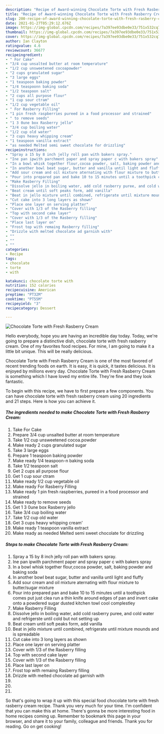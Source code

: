 ```yaml
---
description: "Recipe of Award-winning Chocolate Torte with Fresh Rasberry Cream"
title: "Recipe of Award-winning Chocolate Torte with Fresh Rasberry Cream"
slug: 200-recipe-of-award-winning-chocolate-torte-with-fresh-rasberry-cream
date: 2021-01-27T05:29:12.676Z
image: https://img-global.cpcdn.com/recipes/7a397ee93dbe0e33/751x532cq70/chocolate-torte-with-fresh-rasberry-cream-recipe-main-photo.jpg
thumbnail: https://img-global.cpcdn.com/recipes/7a397ee93dbe0e33/751x532cq70/chocolate-torte-with-fresh-rasberry-cream-recipe-main-photo.jpg
cover: https://img-global.cpcdn.com/recipes/7a397ee93dbe0e33/751x532cq70/chocolate-torte-with-fresh-rasberry-cream-recipe-main-photo.jpg
author: Ian Clayton
ratingvalue: 4.6
reviewcount: 36677
recipeingredient:
- " For Cake"
- "3/4 cup unsalted butter at room temperature"
- "1/2 cup unsweetened cocoapowder"
- "2 cups granulated sugar"
- "3 large eggs"
- "1 teaspoon baking powder"
- "1/4 teaspoonn baking soda"
- "1/2 teaspoon salt"
- "2 cups all purpose flour"
- "1 cup sour ctram"
- "1/2 cup vegetable oil"
- " For Rasberry Filling"
- "1 pin fresh raspberries pureed in a food processor and strained"
- " to remove seeds"
- "1 3 0une box Rasberry jello"
- "3/4 cup boiling water"
- "1/2 cup old water"
- "3 cups heavy whipping cream"
- "1 teaspoon vanilla extract"
- "as needed Melted semi sweet chocolate for drizzling"
recipeinstructions:
- "Spray a 15 by 8 inch jelly roll pan with bakers spray."
- "Ine pan ipwith parchment paper and spray paper c with bakers spray"
- "In a bowl whisk together flour,cocoa powder, salt, baking powder and baking soda"
- "In another bowl beat sugar, butter and vanilla until light and fluffy"
- "Add sour cream and oil mixture aternating with flour mixture to butter/sugar mixture"
- "Pour into prepared pan and bake 10 to 15 minutes until a toothpick comes put just clea run a thin knife around edges of pan and invert cake onto a powdered sugar dusted kitchen towl cool complestley"
- "Make Rasberry Filling"
- "Dissolve jello in boiling water, add cold rasberry puree, and cold water and refrigerste until cold but not setting up"
- "Beat cream until soft peaks form, add vanilla"
- "Beat in jello mixture until combined, refrigerate until mixture mounds and is spreadable"
- "Cut cake into 3 long layers as shown"
- "Place one layer on serving platter"
- "Cover with 1/3 of the Rasberry filling"
- "Top with second cake layer"
- "Cover with 1/3 of the Rasberry filling"
- "Place last layer on"
- "Frost top with remaing Rasberry filling"
- "Drizzle with melted chocolate ad garnish with"
- ""
- ""
- ""
categories:
- Recipe
tags:
- chocolate
- torte
- with

katakunci: chocolate torte with 
nutrition: 152 calories
recipecuisine: American
preptime: "PT32M"
cooktime: "PT55M"
recipeyield: "3"
recipecategory: Dessert

---
```



![Chocolate Torte with Fresh Rasberry Cream](https://img-global.cpcdn.com/recipes/7a397ee93dbe0e33/751x532cq70/chocolate-torte-with-fresh-rasberry-cream-recipe-main-photo.jpg)

Hello everybody, hope you are having an incredible day today. Today, we're going to prepare a distinctive dish, chocolate torte with fresh rasberry cream. One of my favorites food recipes. For mine, I am going to make it a little bit unique. This will be really delicious.



Chocolate Torte with Fresh Rasberry Cream is one of the most favored of recent trending foods on earth. It is easy, it is quick, it tastes delicious. It is enjoyed by millions every day. Chocolate Torte with Fresh Rasberry Cream is something which I have loved my entire life. They're fine and they look fantastic.


To begin with this recipe, we have to first prepare a few components. You can have chocolate torte with fresh rasberry cream using 20 ingredients and 21 steps. Here is how you can achieve it.

<!--inarticleads1-->

##### The ingredients needed to make Chocolate Torte with Fresh Rasberry Cream:

1. Take  For Cake
1. Prepare 3/4 cup unsalted butter at room temperature
1. Take 1/2 cup unsweetened cocoa.powder
1. Make ready 2 cups granulated sugar
1. Take 3 large eggs
1. Prepare 1 teaspoon baking powder
1. Make ready 1/4 teaspoon-n baking soda
1. Take 1/2 teaspoon salt
1. Get 2 cups all purpose flour
1. Get 1 cup sour ctram
1. Make ready 1/2 cup vegetable oil
1. Make ready  For Rasberry Filling
1. Make ready 1 pin fresh raspberries, pureed in a food processor and strained
1. Make ready  to remove seeds
1. Get 1 3 0une box Rasberry jello
1. Take 3/4 cup boiling water
1. Take 1/2 cup old water
1. Get 3 cups heavy whipping cream&#39;
1. Make ready 1 teaspoon vanilla extract
1. Make ready as needed Melted semi sweet chocolate for drizzling




<!--inarticleads2-->

##### Steps to make Chocolate Torte with Fresh Rasberry Cream:

1. Spray a 15 by 8 inch jelly roll pan with bakers spray.
1. Ine pan ipwith parchment paper and spray paper c with bakers spray
1. In a bowl whisk together flour,cocoa powder, salt, baking powder and baking soda
1. In another bowl beat sugar, butter and vanilla until light and fluffy
1. Add sour cream and oil mixture aternating with flour mixture to butter/sugar mixture
1. Pour into prepared pan and bake 10 to 15 minutes until a toothpick comes put just clea run a thin knife around edges of pan and invert cake onto a powdered sugar dusted kitchen towl cool complestley
1. Make Rasberry Filling
1. Dissolve jello in boiling water, add cold rasberry puree, and cold water and refrigerste until cold but not setting up
1. Beat cream until soft peaks form, add vanilla
1. Beat in jello mixture until combined, refrigerate until mixture mounds and is spreadable
1. Cut cake into 3 long layers as shown
1. Place one layer on serving platter
1. Cover with 1/3 of the Rasberry filling
1. Top with second cake layer
1. Cover with 1/3 of the Rasberry filling
1. Place last layer on
1. Frost top with remaing Rasberry filling
1. Drizzle with melted chocolate ad garnish with
1. 
1. 
1. 




So that's going to wrap it up with this special food chocolate torte with fresh rasberry cream recipe. Thank you very much for your time. I'm confident that you can make this at home. There's gonna be more interesting food in home recipes coming up. Remember to bookmark this page in your browser, and share it to your family, colleague and friends. Thank you for reading. Go on get cooking!
